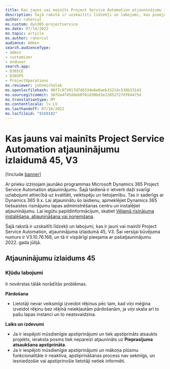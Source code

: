 ```yaml
---
title: Kas jauns vai mainīts Project Service Automation atjauninājumu izlaidumā 45, V3
description: Šajā rakstā ir uzskaitīti līdzekļi un labojumi, kas pieejami Microsoft Dynamics 365 Project Service Automation 45. atjauninājumu laidienā, V3.
author: ruhercul
ms.custom: dyn365-projectservice
ms.date: 07/14/2022
ms.topic: article
ms.author: ruhercul
audience: Admin
search.audienceType:
- admin
- customizer
- enduser
search.app:
- D365CE
- D365PS
- ProjectOperations
ms.reviewer: johnmichalak
ms.openlocfilehash: 98f7c973917d7d6334e6e0aeb15214c538b33143
ms.sourcegitcommit: 36fda4f45ddeb0f81d30bd1e22852727df644754
ms.translationtype: MT
ms.contentlocale: lv-LV
ms.lasthandoff: 07/16/2022
ms.locfileid: "9169182"
---
```

# <a name="whats-new-or-changed-in-project-service-automation-update-release-45-v3"></a>Kas jauns vai mainīts Project Service Automation atjauninājumu izlaidumā 45, V3

[!include [banner](../includes/psa-now-project-operations.md)]

Ar prieku izziņojam jaunāko programmas Microsoft Dynamics 365 Project Service Automation atjauninājumu. Šajā laidienā ir ietverti daži svarīgi uzlabojumi attiecībā uz kvalitāti, veiktspēju un lietojamību. Tas ir saderīgs ar Dynamics 365 9.x. Lai atjauninātu šo laidienu, apmeklējiet Dynamics 365 tiešsaistes risinājumu lapas administrēšanas centru un instalējiet atjauninājumu. Lai iegūtu papildinformācijum, skatiet [Vēlamā risinājuma instalēšana, atjaunināšana vai noņemšana](/power-platform/admin/install-remove-preferred-solution).

Šajā rakstā ir uzskaitīti līdzekļi un labojumi, kas ir jauni vai mainīti Project Service Automation, atjauninājuma izlaidumā 45, V3. Šai versijai būvējuma numurs ir V3.10.76.168, un tā ir vispārīgi pieejama ar pašatjauninājumu 2022. gada jūlijā.

## <a name="update-release-45"></a>Atjauninājumu izlaidums 45

### <a name="bug-fixes"></a>Kļūdu labojumi

Ir novērstas tālāk norādītās problēmas.

**Pārdošana**

- Lietotāji nevar veiksmīgi izveidot rēķinus pēc tam, kad viņi mēģina izveidot rēķinu bez rēķinā neiekļautām pārdošanām, ja viņi skata arī to pašu lapas instanci un to neatsvaidzina.

**Laiks un izdevumi**

- Ja ir iespējoti mūsdienīgie apstiprinājumi un tiek apstiprināts atsaukts projekts, ieraksta posms tiek nepareizi atjaunināts uz **Pieprasījuma atsaukšana apstiprināta**.
- Ja ir iespējoti mūsdienīgie apstiprinājumi un mākoņa plūsmu funkcionalitāte ir neaktīva, apstiprināšanas process nav sekmīgs, un iesniedzošie vai apstiprinošie lietotāji netiek informēti.
